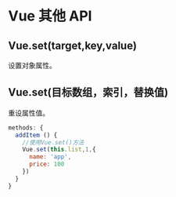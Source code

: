 # Vue 其他 API
## Vue.set(target,key,value)
设置对象属性。

## Vue.set(目标数组，索引，替换值)
重设属性值。

``` js
methods: {
  addItem () {
    //使用Vue.set()方法
    Vue.set(this.list,1,{
      name: 'app',
      price: 100
    })
  }
}
```
